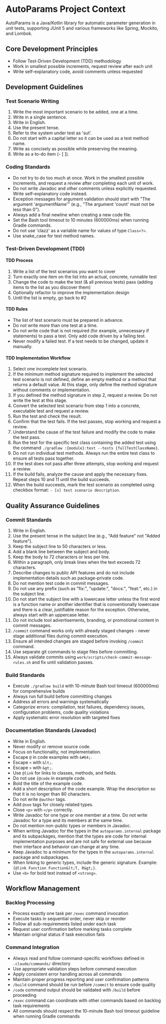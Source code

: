 # AutoParams Project Context

AutoParams is a Java/Kotlin library for automatic parameter generation in unit tests, supporting JUnit 5 and various frameworks like Spring, Mockito, and Lombok.

## Core Development Principles
- Follow Test-Driven Development (TDD) methodology
- Work in smallest possible increments, request review after each unit
- Write self-explanatory code, avoid comments unless requested

## Development Guidelines

### Test Scenario Writing
1. Write the most important scenario to be added, one at a time.
2. Write in a single sentence.
3. Write in English.
4. Use the present tense.
5. Refer to the system under test as 'sut'.
6. Do not start with a capital letter so it can be used as a test method name.
7. Write as concisely as possible while preserving the meaning.
8. Write as a to-do item (- [ ]).

### Coding Standards
- Do not try to do too much at once. Work in the smallest possible increments, and request a review after completing each unit of work.
- Do not write Javadoc and other comments unless explicitly requested. Write self-explanatory code instead.
- Exception messages for argument validation should start with "The argument 'argumentName'" (e.g., "The argument 'count' must not be less than 0").
- Always add a final newline when creating a new code file.
- Set the Bash tool timeout to 10 minutes (600000ms) when running Gradle commands.
- Do not use 'clazz' as a variable name for values of type `Class<?>`.
- Use snake_case for test method names.

### Test-Driven Development (TDD)

#### TDD Process
1. Write a list of the test scenarios you want to cover
2. Turn exactly one item on the list into an actual, concrete, runnable test
3. Change the code to make the test (& all previous tests) pass (adding items to the list as you discover them)
4. Optionally refactor to improve the implementation design
5. Until the list is empty, go back to #2

#### TDD Rules
- The list of test scenario must be prepared in advance.
- Do not write more than one test at a time.
- Do not write code that is not required (for example, unnecessary if statements) to pass a test. Only add code driven by a failing test.
- Never modify a failed test. If a test needs to be changed, update it manually.

#### TDD Implementation Workflow
1. Select one incomplete test scenario.
2. If the minimum method signature required to implement the selected test scenario is not defined, define an empty method or a method that returns a default value. At this stage, only define the method signature without comments or implementation.
3. If you defined the method signature in step 2, request a review. Do not write the test at this stage.
4. Convert the selected test scenario from step 1 into a concrete, executable test and request a review.
5. Run the test and check the result.
6. Confirm that the test fails. If the test passes, stop working and request a review.
7. Understand the cause of the test failure and modify the code to make the test pass.
8. Run the test for the specific test class containing the added test using the command `./gradlew :{module}:test --tests {fullTestClassName}`.
9. Do not run individual test methods. Always run the entire test class to ensure all tests pass together.
10. If the test does not pass after three attempts, stop working and request a review.
11. If the build fails, analyze the cause and apply the necessary fixes. Repeat steps 10 and 11 until the build succeeds.
12. When the build succeeds, mark the test scenario as completed using checkbox format: `- [x] test scenario description`.

## Quality Assurance Guidelines

### Commit Standards
1. Write in English.
2. Use the present tense in the subject line (e.g., "Add feature" not "Added feature").
3. Keep the subject line to 50 characters or less.
4. Add a blank line between the subject and body.
5. Keep the body to 72 characters or less per line.
6. Within a paragraph, only break lines when the text exceeds 72 characters.
7. Describe changes to public API features and do not include implementation details such as package-private code.
8. Do not mention test code in commit messages.
9. Do not use any prefix (such as "fix:", "update:", "docs:", "feat:", etc.) in the subject line.
10. Do not start the subject line with a lowercase letter unless the first word is a function name or another identifier that is conventionally lowercase and there is a clear, justifiable reason for the exception. Otherwise, always start with an uppercase letter.
11. Do not include tool advertisements, branding, or promotional content in commit messages.
12. `/commit` command works only with already staged changes - never stage additional files during commit execution.
13. Ensure all intended changes are staged before invoking `/commit` command.
14. Use separate git commands to stage files before committing.
15. Always validate commits using `work/scripts/check-commit-message-rules.sh` and fix until validation passes.

### Build Standards
- Execute `./gradlew build` with 10-minute Bash tool timeout (600000ms) for comprehensive builds
- Always run full build before committing changes
- Address all errors and warnings systematically
- Categorize errors: compilation, test failures, dependency issues, configuration problems, code quality violations
- Apply systematic error resolution with targeted fixes

### Documentation Standards (Javadoc)
- Write in English.
- Never modify or remove source code.
- Focus on functionality, not implementation.
- Escape `@` in code examples with `&#64;`.
- Escape `<` with `&lt;`.
- Escape `>` with `&gt;`.
- Use `@link` for links to classes, methods, and fields.
- Do not use `{@code` in example code.
- Bold the title of the example code.
- Add a short description of the code example. Wrap the description so that it is no longer than 80 characters.
- Do not write `@author` tags.
- Add `@see` tags for closely related types.
- Close `<p>` with `</p>` correctly.
- Write Javadoc for one type or one member at a time. Do not write Javadoc for a type and its members at the same time.
- Do not mention non-public types or members in Javadoc.
- When writing Javadoc for the types in the `autoparams.internal` package and its subpackages, mention that the types are code for internal implementation purposes and are not safe for external use because their interface and behavior can change at any time.
- Keep Javadoc to a minimum for the types in the `autoparams.internal` package and subpackages.
- When linking to generic types, include the generic signature. Example: `{@link Function Function&lt;T, R&gt;}`.
- Use `<b>` for bold text instead of `<strong>`.

## Workflow Management

### Backlog Processing
- Process exactly one task per `/exec` command invocation
- Execute tasks in sequential order, never skip or reorder
- Follow all sub-requirements listed under each task
- Request user confirmation before marking tasks complete
- Maintain original status if task execution fails

### Command Integration
- Always read and follow command-specific workflows defined in `.claude/commands/` directory
- Use appropriate validation steps before command execution
- Apply consistent error handling across all commands
- Maintain proper progress reporting and user confirmation patterns
- `/build` command should be run before `/commit` to ensure code quality
- `/code` command output should be validated with `/build` before proceeding
- `/exec` command can coordinate with other commands based on backlog task requirements
- All commands should respect the 10-minute Bash tool timeout guideline when running Gradle commands
